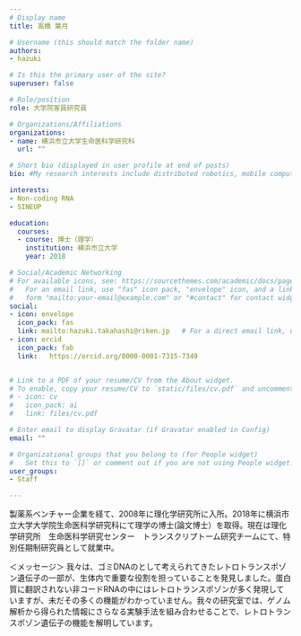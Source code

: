 ```yaml
---
# Display name
title: 高橋 葉月

# Username (this should match the folder name)
authors:
- hazuki

# Is this the primary user of the site?
superuser: false

# Role/position
role: 大学院客員研究員

# Organizations/Affiliations
organizations:
- name: 横浜市立大学生命医科学研究科
  url: ""

# Short bio (displayed in user profile at end of posts)
bio: #My research interests include distributed robotics, mobile computing and programmable matter.

interests:
- Non-coding RNA
- SINEUP

education:
  courses:
  - course: 博士（理学）
    institution: 横浜市立大学
    year: 2018

# Social/Academic Networking
# For available icons, see: https://sourcethemes.com/academic/docs/page-builder/#icons
#   For an email link, use "fas" icon pack, "envelope" icon, and a link in the
#   form "mailto:your-email@example.com" or "#contact" for contact widget.
social:
- icon: envelope
  icon_pack: fas
  link: mailto:hazuki.takahashi@riken.jp   # For a direct email link, use "mailto:test@example.org".
- icon: orcid
  icon_pack: fab
  link:   https://orcid.org/0000-0001-7315-7349


# Link to a PDF of your resume/CV from the About widget.
# To enable, copy your resume/CV to `static/files/cv.pdf` and uncomment the lines below.
# - icon: cv
#   icon_pack: ai
#   link: files/cv.pdf

# Enter email to display Gravatar (if Gravatar enabled in Config)
email: ""

# Organizational groups that you belong to (for People widget)
#   Set this to `[]` or comment out if you are not using People widget.
user_groups:
- Staff

---
```


製薬系ベンチャー企業を経て、2008年に理化学研究所に入所。2018年に横浜市立大学大学院生命医科学研究科にて理学の博士(論文博士）を取得。現在は理化学研究所　生命医科学研究センター　トランスクリプトーム研究チームにて、特別任期制研究員として就業中。

＜メッセージ＞
我々は、ゴミDNAのとして考えられてきたレトロトランスポゾン遺伝子の一部が、生体内で重要な役割を担っていることを発見しました。蛋白質に翻訳されない非コードRNAの中にはレトロトランスポゾンが多く発現していますが、未だその多くの機能がわかっていません。我々の研究室では、ゲノム解析から得られた情報にさらなる実験手法を組み合わせることで、レトロトランスポゾン遺伝子の機能を解明しています。  
